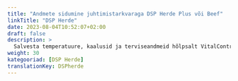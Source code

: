 ```yaml
---
title: "Andmete sidumine juhtimistarkvaraga DSP Herde Plus või Beef"
linkTitle: "DSP Herde"
date: 2023-08-04T10:52:07+02:00
draft: false
description: >
  Salvesta temperatuure, kaalusid ja terviseandmeid hõlpsalt VitalControl seadmega ning impordi salvestatud andmed *Herde* tarkvarasse.
weight: 30
kategooriad: [DSP Herde]
translationKey: DSPherde
---
```

